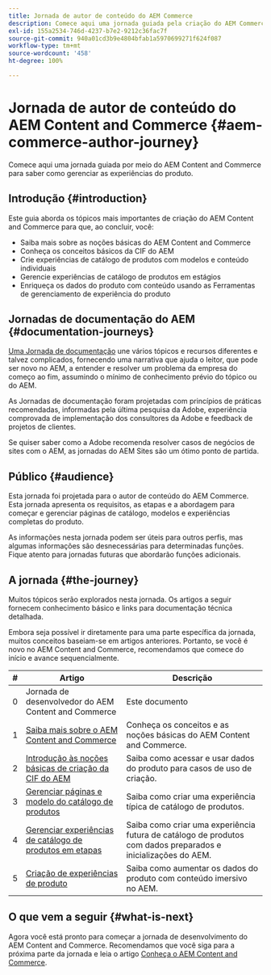 ```yaml
---
title: Jornada de autor de conteúdo do AEM Commerce
description: Comece aqui uma jornada guiada pela criação do AEM Commerce
exl-id: 155a2534-746d-4237-b7e2-9212c36fac7f
source-git-commit: 940a01cd3b9e4804bfab1a5970699271f624f087
workflow-type: tm+mt
source-wordcount: '458'
ht-degree: 100%

---
```


# Jornada de autor de conteúdo do AEM Content and Commerce {#aem-commerce-author-journey}

Comece aqui uma jornada guiada por meio do AEM Content and Commerce para saber como gerenciar as experiências do produto.

## Introdução {#introduction}

Este guia aborda os tópicos mais importantes de criação do AEM Content and Commerce para que, ao concluir, você:

* Saiba mais sobre as noções básicas do AEM Content and Commerce
* Conheça os conceitos básicos da CIF do AEM
* Crie experiências de catálogo de produtos com modelos e conteúdo individuais
* Gerencie experiências de catálogo de produtos em estágios
* Enriqueça os dados do produto com conteúdo usando as Ferramentas de gerenciamento de experiência do produto

## Jornadas de documentação do AEM {#documentation-journeys}

[Uma Jornada de documentação](/help/journey-documentation/documentation-journeys.md) une vários tópicos e recursos diferentes e talvez complicados, fornecendo uma narrativa que ajuda o leitor, que pode ser novo no AEM, a entender e resolver um problema da empresa do começo ao fim, assumindo o mínimo de conhecimento prévio do tópico ou do AEM.

As Jornadas de documentação foram projetadas com princípios de práticas recomendadas, informadas pela última pesquisa da Adobe, experiência comprovada de implementação dos consultores da Adobe e feedback de projetos de clientes.

Se quiser saber como a Adobe recomenda resolver casos de negócios de sites com o AEM, as jornadas do AEM Sites são um ótimo ponto de partida.

## Público {#audience}

Esta jornada foi projetada para o autor de conteúdo do AEM Commerce. Esta jornada apresenta os requisitos, as etapas e a abordagem para começar e gerenciar páginas de catálogo, modelos e experiências completas do produto.

As informações nesta jornada podem ser úteis para outros perfis, mas algumas informações são desnecessárias para determinadas funções. Fique atento para jornadas futuras que abordarão funções adicionais.

## A jornada {#the-journey}

Muitos tópicos serão explorados nesta jornada. Os artigos a seguir fornecem conhecimento básico e links para documentação técnica detalhada.

Embora seja possível ir diretamente para uma parte específica da jornada, muitos conceitos baseiam-se em artigos anteriores. Portanto, se você é novo no AEM Content and Commerce, recomendamos que comece do início e avance sequencialmente.

| # | Artigo | Descrição |
|---|---|---|
| 0 | Jornada de desenvolvedor do AEM Content and Commerce | Este documento |
| 1 | [Saiba mais sobre o AEM Content and Commerce](/help/commerce-cloud/introduction.md) | Conheça os conceitos e as noções básicas do AEM Content and Commerce. |
| 2 | [Introdução às noções básicas de criação da CIF do AEM](getting-started.md) | Saiba como acessar e usar dados do produto para casos de uso de criação. |
| 3 | [Gerenciar páginas e modelo do catálogo de produtos](catalog-templates.md) | Saiba como criar uma experiência típica de catálogo de produtos. |
| 4 | [Gerenciar experiências de catálogo de produtos em etapas](staged-catalog.md) | Saiba como criar uma experiência futura de catálogo de produtos com dados preparados e inicializações do AEM. |
| 5 | [Criação de experiências de produto](product-experience-management.md) | Saiba como aumentar os dados do produto com conteúdo imersivo no AEM. |

## O que vem a seguir {#what-is-next}

Agora você está pronto para começar a jornada de desenvolvimento do AEM Content and Commerce. Recomendamos que você siga para a próxima parte da jornada e leia o artigo [Conheça o AEM Content and Commerce](/help/commerce-cloud/introduction.md).
